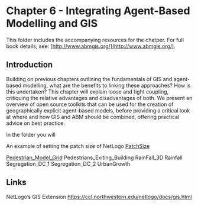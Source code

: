 # Chapter 6 - Integrating Agent-Based Modelling and GIS

This folder includes the accompanying resources for the chatper. For full book details, see: [http://www.abmgis.org/](http://www.abmgis.org/).

## Introduction

Building on previous chapters outlining the fundamentals of GIS and agent-based modelling, what are the benefits to linking these approaches? How is this undertaken? This chapter will explain loose and tight coupling, critiquing the relative advantages and disadvantages of both. We present an overview of open source toolkits that can be used for the creation of geographically explicit agent-based models, before providing a critical look at where and how GIS and ABM should be combined, offering practical advice on best practice.

In the folder you will 

An example of setting the patch size of NetLogo [PatchSize](Models/PatchSize)

[Pedestrian_Model_Grid](Models/Pedestrian_Model_Grid)
Pedestrians_Exiting_Building
RainFall_3D
Rainfall
Segregation_DC_1
Segregation_DC_2
UrbanGrowth

## Links

NetLogo’s GIS Extension <https://ccl.northwestern.edu/netlogo/docs/gis.html>